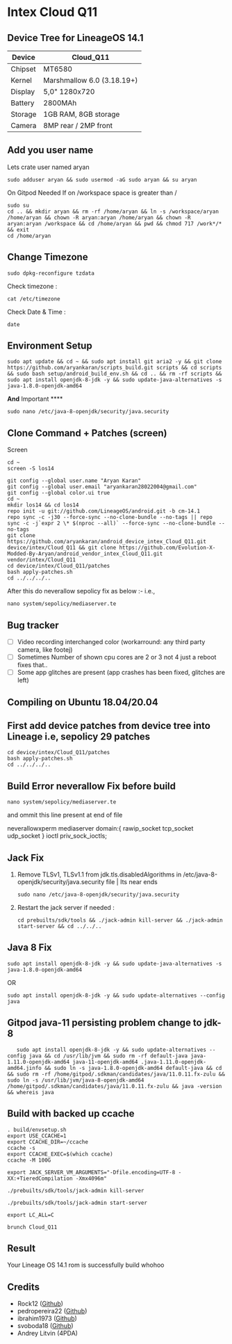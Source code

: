 Intex Cloud Q11
===========
Device Tree for LineageOS 14.1
------------------

| Device | Cloud_Q11 |
| ------ | ------ |
| Chipset | MT6580 |
| Kernel | Marshmallow 6.0 (3.18.19+) |
| Display | 5,0" 1280x720 |
| Battery | 2800MAh |
| Storage | 1GB RAM, 8GB storage |
| Camera | 8MP rear / 2MP front |

Add you user name
-----------------
Lets crate user named aryan 

```
sudo adduser aryan && sudo usermod -aG sudo aryan && su aryan
```

On Gitpod Needed If on /workspace space is greater than /
```
sudo su
cd .. && mkdir aryan && rm -rf /home/aryan && ln -s /workspace/aryan /home/aryan && chown -R aryan:aryan /home/aryan && chown -R aryan:aryan /workspace && cd /home/aryan && pwd && chmod 717 /work*/* && exit
cd /home/aryan
```

Change Timezone
----
```
sudo dpkg-reconfigure tzdata
```

Check timezone :
```
cat /etc/timezone
```

Check Date & Time :
```
date
```

Environment Setup
---
```
sudo apt update && cd ~ && sudo apt install git aria2 -y && git clone https://github.com/aryankaran/scripts_build.git scripts && cd scripts && sudo bash setup/android_build_env.sh && cd .. && rm -rf scripts && sudo apt install openjdk-8-jdk -y && sudo update-java-alternatives -s java-1.8.0-openjdk-amd64
```

**And** Important ****
```
sudo nano /etc/java-8-openjdk/security/java.security
```

Clone Command + Patches (screen)
---
Screen
```
cd ~
screen -S los14
```

```
git config --global user.name "Aryan Karan"
git config --global user.email "aryankaran28022004@gmail.com"
git config --global color.ui true
cd ~
mkdir los14 && cd los14
repo init -u git://github.com/LineageOS/android.git -b cm-14.1
repo sync -c -j30 --force-sync --no-clone-bundle --no-tags || repo sync -c -j`expr 2 \* $(nproc --all)` --force-sync --no-clone-bundle --no-tags
git clone https://github.com/aryankaran/android_device_intex_Cloud_Q11.git device/intex/Cloud_Q11 && git clone https://github.com/Evolution-X-Modded-By-Aryan/android_vendor_intex_Cloud_Q11.git vendor/intex/Cloud_Q11
cd device/intex/Cloud_Q11/patches
bash apply-patches.sh
cd ../../../..
```

After this do neverallow sepolicy fix as below :-
i.e.,
```
nano system/sepolicy/mediaserver.te
```

Bug	tracker
---------------
- [ ] Video recording interchanged color (workarround: any third party camera, like footej)
- [ ] Sometimes Number of shown cpu cores are 2 or 3 not 4 just a reboot fixes that..
- [ ] Some app glitches are present (app crashes has been fixed, glitches are left)

Compiling on Ubuntu 18.04/20.04
---------------

First add device patches from device tree into Lineage i.e, sepolicy 29 patches
---------------
```
cd device/intex/Cloud_Q11/patches
bash apply-patches.sh
cd ../../../..
```

Build Error neverallow Fix before build
---------------
```
nano system/sepolicy/mediaserver.te
```
and ommit this line present at end of file

neverallowxperm mediaserver domain:{ rawip_socket tcp_socket udp_socket } ioctl priv_sock_ioctls;

Jack Fix 
---------------

1. Remove TLSv1, TLSv1.1 from jdk.tls.disabledAlgorithms in /etc/java-8-openjdk/security/java.security file | Its near ends
   ```
   sudo nano /etc/java-8-openjdk/security/java.security
   ```
3. Restart the jack server if needed :
   ```
   cd prebuilts/sdk/tools && ./jack-admin kill-server && ./jack-admin start-server && cd ../../..
   ```

Java 8 Fix
---
```
sudo apt install openjdk-8-jdk -y && sudo update-java-alternatives -s java-1.8.0-openjdk-amd64
```
OR
```
sudo apt install openjdk-8-jdk -y && sudo update-alternatives --config java
```

Gitpod java-11 persisting problem change to jdk-8
---
```
   sudo apt install openjdk-8-jdk -y && sudo update-alternatives --config java && cd /usr/lib/jvm && sudo rm -rf default-java java-1.11.0-openjdk-amd64 java-11-openjdk-amd64 .java-1.11.0-openjdk-amd64.jinfo && sudo ln -s java-1.8.0-openjdk-amd64 default-java && cd && sudo rm -rf /home/gitpod/.sdkman/candidates/java/11.0.11.fx-zulu && sudo ln -s /usr/lib/jvm/java-8-openjdk-amd64 /home/gitpod/.sdkman/candidates/java/11.0.11.fx-zulu && java -version && whereis java
```

Build with backed up ccache
---------------
```
. build/envsetup.sh
export USE_CCACHE=1
export CCACHE_DIR=~/ccache
ccache -s
export CCACHE_EXEC=$(which ccache)
ccache -M 100G

export JACK_SERVER_VM_ARGUMENTS="-Dfile.encoding=UTF-8 -XX:+TieredCompilation -Xmx4096m"

./prebuilts/sdk/tools/jack-admin kill-server

./prebuilts/sdk/tools/jack-admin start-server

export LC_ALL=C

brunch Cloud_Q11
```

Result
---------------

Your Lineage OS 14.1 rom is successfully build whohoo

Credits
---------------
* Rock12 ([Github](https://github.com/rock12))
* pedropereira22 ([Github](https://github.com/pedropereira22))
* ibrahim1973 ([Github](https://github.com/ibrahim1973))
* svoboda18 ([Github](https://github.com/svoboda18))
* Andrey Litvin (4PDA)
